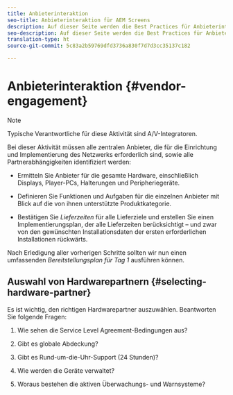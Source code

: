 ```yaml
---
title: Anbieterinteraktion
seo-title: Anbieterinteraktion für AEM Screens
description: Auf dieser Seite werden die Best Practices für Anbieterinteraktion bei AEM Screens beschrieben.
seo-description: Auf dieser Seite werden die Best Practices für Anbieterinteraktion bei AEM Screens beschrieben.
translation-type: ht
source-git-commit: 5c83a2b59769dfd3736a830f7d7d3cc35137c182

---
```



# Anbieterinteraktion {#vendor-engagement}

>[!NOTE]
>
>Typische Verantwortliche für diese Aktivität sind A/V-Integratoren.

Bei dieser Aktivität müssen alle zentralen Anbieter, die für die Einrichtung und Implementierung des Netzwerks erforderlich sind, sowie alle Partnerabhängigkeiten identifiziert werden:

* Ermitteln Sie Anbieter für die gesamte Hardware, einschließlich Displays, Player-PCs, Halterungen und Peripheriegeräte.

* Definieren Sie Funktionen und Aufgaben für die einzelnen Anbieter mit Blick auf die von ihnen unterstützte Produktkategorie.

* Bestätigen Sie *Lieferzeiten* für alle Lieferziele und erstellen Sie einen Implementierungsplan, der alle Lieferzeiten berücksichtigt – und zwar von den gewünschten Installationsdaten der ersten erforderlichen Installationen rückwärts.

Nach Erledigung aller vorherigen Schritte sollten wir nun einen umfassenden *Bereitstellungsplan für Tag 1* ausführen können.

## Auswahl von Hardwarepartnern {#selecting-hardware-partner}

Es ist wichtig, den richtigen Hardwarepartner auszuwählen. Beantworten Sie folgende Fragen:

1. Wie sehen die Service Level Agreement-Bedingungen aus?

1. Gibt es globale Abdeckung?

1. Gibt es Rund-um-die-Uhr-Support (24 Stunden)?

1. Wie werden die Geräte verwaltet?

1. Woraus bestehen die aktiven Überwachungs- und Warnsysteme?
